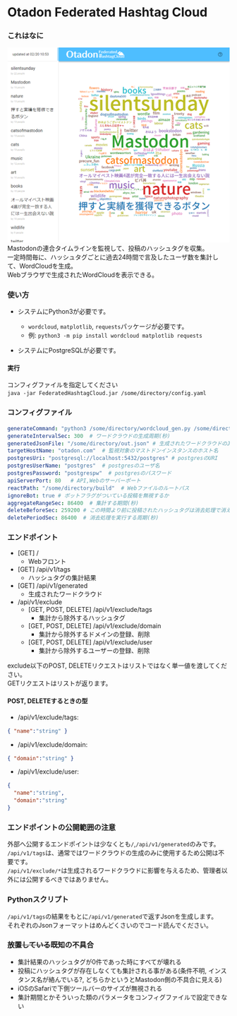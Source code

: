 # Otadon Federated Hashtag Cloud

### これはなに
![Webフロントの表示例](web-preview.png)
Mastodonの連合タイムラインを監視して、投稿のハッシュタグを収集。  
一定時間毎に、ハッシュタグごとに過去24時間で言及したユーザ数を集計して、WordCloudを生成。  
Webブラウザで生成されたWordCloudを表示できる。  

### 使い方
- システムにPython3が必要です。
  - `wordcloud`, `matplotlib`, `requests`パッケージが必要です。  
  - 例: `python3 -m pip install wordcloud matplotlib requests`

- システムにPostgreSQLが必要です。

#### 実行  
コンフィグファイルを指定してください  
`java -jar FederatedHashtagCloud.jar /some/directory/config.yaml`

### コンフィグファイル
```yaml
generateCommand: "python3 /some/directory/wordcloud_gen.py /some/directory/NotoSansJP-Medium.otf http://localhost:8080 /some/directory/out.json"  # ワードクラウドを生成のコマンド
generateIntervalSec: 300  # ワードクラウドの生成周期(秒)
generatedJsonFile: "/some/directory/out.json" # 生成されたワードクラウドのJsonファイル
targetHostName: "otadon.com"  # 監視対象のマストドンインスタンスのホスト名
postgresUri: "postgresql://localhost:5432/postgres" # postgresのURI
postgresUserName: "postgres"  # postgresのユーザ名
postgresPassword: "postgrespw"  # postgresのパスワード
apiServerPort: 80   # API,Webのサーバーポート
reactPath: "/some/directory/build"  # Webファイルのルートパス
ignoreBot: true # ボットフラグがついている投稿を無視するか
aggregateRangeSec: 86400  # 集計する期間(秒)
deleteBeforeSec: 259200 # この時間より前に投稿されたハッシュタグは消去処理で消える(秒)
deletePeriodSec: 86400  # 消去処理を実行する周期(秒)
```

### エンドポイント  
- [GET] /
  - Webフロント
- [GET] /api/v1/tags
  - ハッシュタグの集計結果
- [GET] /api/v1/generated
  - 生成されたワードクラウド
- /api/v1/exclude
  - [GET, POST, DELETE] /api/v1/exclude/tags
    - 集計から除外するハッシュタグ
  - [GET, POST, DELETE] /api/v1/exclude/domain
    - 集計から除外するドメインの登録、削除
  - [GET, POST, DELETE] /api/v1/exclude/user
    - 集計から除外するユーザーの登録、削除

exclude以下のPOST, DELETEリクエストはリストではなく単一値を渡してください。  
GETリクエストはリストが返ります。
#### POST, DELETEするときの型
- /api/v1/exclude/tags:
```json
{ "name":"string" }
```
- /api/v1/exclude/domain:
```json
{ "domain":"string" }
```
- /api/v1/exclude/user:
```json
{ 
  "name":"string", 
  "domain":"string"
}
```

### エンドポイントの公開範囲の注意
外部へ公開するエンドポイントは少なくとも`/`,`/api/v1/generated`のみです。  
`/api/v1/tags`は、通常ではワードクラウドの生成のみに使用するため公開は不要です。  
`/api/v1/exclude/*`は生成されるワードクラウドに影響を与えるため、管理者以外には公開するべきではありません。

### Pythonスクリプト
`/api/v1/tags`の結果をもとに`/api/v1/generated`で返すJsonを生成します。  
それぞれのJsonフォーマットはめんどくさいのでコード読んでください。

### ~~放置している~~既知の不具合
- 集計結果のハッシュタグが0件であった時にすべてが壊れる
- 投稿にハッシュタグが存在しなくても集計される事がある(条件不明, インスタンス名が絡んでいる?, どちらかというとMastodon側の不具合に見える)
- iOSのSafariで下側ツールバーのサイズが無視される
- 集計期間とかそういった類のパラメータをコンフィグファイルで設定できない
